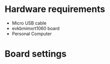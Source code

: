 Hardware requirements
=====================
- Micro USB cable
- evkbmimxrt1060 board
- Personal Computer


Board settings
==============


